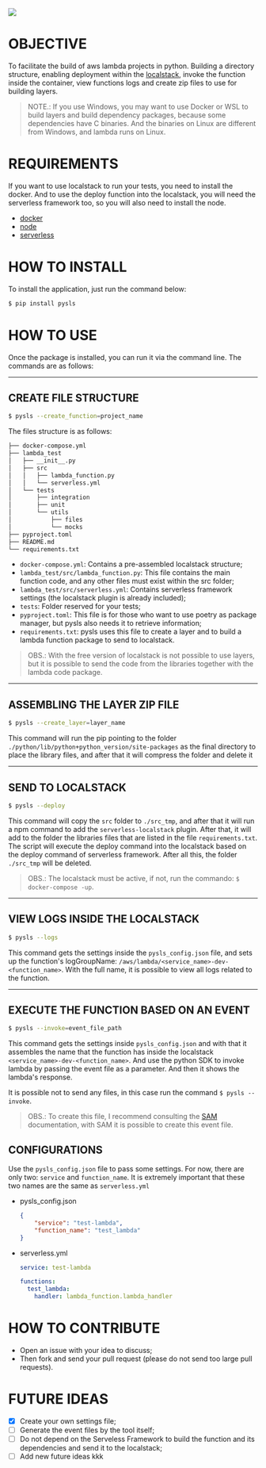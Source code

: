 <a href="https://codecov.io/gh/LucasFDutra/pysls">
  <img src="https://codecov.io/gh/LucasFDutra/pysls/branch/master/graph/badge.svg" />
</a>

# OBJECTIVE
To facilitate the build of aws lambda projects in python. Building a directory structure, enabling deployment within the [localstack](https://github.com/localstack/localstack), invoke the function inside the container, view functions logs and create zip files to use for building layers.

> NOTE.: If you use Windows, you may want to use Docker or WSL to build layers and build dependency packages, because some dependencies have C binaries. And the binaries on Linux are different from Windows, and lambda runs on Linux.

# REQUIREMENTS

If you want to use localstack to run your tests, you need to install the docker. And to use the deploy function into the localstack, you will need the serverless framework too, so you will also need to install the node.

- [docker](https://docs.docker.com/get-docker/)
- [node](https://nodejs.org/en/)
- [serverless](https://www.serverless.com/framework/docs/getting-started/)

# HOW TO INSTALL
To install the application, just run the command below:

```sh
$ pip install pysls
```

# HOW TO USE
Once the package is installed, you can run it via the command line. The commands are as follows:

---
## CREATE FILE STRUCTURE

```sh
$ pysls --create_function=project_name
```
The files structure is as follows:

```sh
├── docker-compose.yml
├── lambda_test
│   ├── __init__.py
│   ├── src
│   │   ├── lambda_function.py
│   │   └── serverless.yml
│   └── tests
│       ├── integration
│       ├── unit
│       └── utils
│           ├── files
│           └── mocks
├── pyproject.toml
├── README.md
└── requirements.txt
```

- `docker-compose.yml`: Contains a pre-assembled localstack structure;
- `lambda_test/src/lambda_function.py`: This file contains the main function code, and any other files must exist within the src folder;
- `lambda_test/src/serverless.yml`: Contains serverless framework settings (the localstack plugin is already included);
- `tests`: Folder reserved for your tests;
- `pyproject.toml`: This file is for those who want to use poetry as package manager, but pysls also needs it to retrieve information;
- `requirements.txt`: pysls uses this file to create a layer and to build  a lambda function package to send to localstack.

> OBS.: With the free version of localstack is not possible to use layers, but it is possible to send the code from the libraries together with the lambda code package.

---
## ASSEMBLING THE LAYER ZIP FILE

```sh
$ pysls --create_layer=layer_name
```

This command will run the pip pointing to the folder `./python/lib/python+python_version/site-packages` as the final directory to place the library files, and after that it will compress the folder and delete it

---
## SEND TO LOCALSTACK

```sh
$ pysls --deploy
```

This command will copy the `src` folder to `./src_tmp`, and after that it will run a npm command to add the `serverless-localstack` plugin. After that, it will add to the folder the libraries files that are listed in the file `requirements.txt`. The script will execute the deploy command into the localstack based on the deploy command of serverless framework. After all this, the folder `./src_tmp` will be deleted.

> OBS.: The localstack must be active, if not, run the commando: `$ docker-compose -up`.

---
## VIEW LOGS INSIDE THE LOCALSTACK

```sh
$ pysls --logs
```

This command gets the settings inside the `pysls_config.json` file, and sets up the function's logGroupName: `/aws/lambda/<service_name>-dev-<function_name>`. With the full name, it is possible to view all logs related to the function.

---
## EXECUTE THE FUNCTION BASED ON AN EVENT

```sh
$ pysls --invoke=event_file_path
```

This command gets the settings inside `pysls_config.json` and with that it assembles the name that the function has inside the localstack `<service_name>-dev-<function_name>`. And use the python SDK to invoke lambda by passing the event file as a parameter. And then it shows the lambda's response.

It is possible not to send any files, in this case run the command `$ pysls --invoke`.

> OBS.: To create this file, I recommend consulting the [SAM](https://docs.aws.amazon.com/serverless-application-model/latest/developerguide/sam-cli-command-reference-sam-local-generate-event.html) documentation, with SAM it is possible to create this event file.

## CONFIGURATIONS
Use the `pysls_config.json` file to pass some settings. For now, there are only two: `service` and `function_name`. It is extremely important that these two names are the same as `serverless.yml`

- pysls_config.json
  ```json
  {
      "service": "test-lambda",
      "function_name": "test_lambda"
  }
  ```

- serverless.yml
  ```yaml
  service: test-lambda

  functions:
    test_lambda:
      handler: lambda_function.lambda_handler
  ```

# HOW TO CONTRIBUTE

- Open an issue with your idea to discuss;
- Then fork and send your pull request (please do not send too large pull requests).

# FUTURE IDEAS

- [x] Create your own settings file;
- [ ] Generate the event files by the tool itself;
- [ ] Do not depend on the Serveless Framework to build the function and its dependencies and send it to the localstack;
- [ ] Add new future ideas kkk